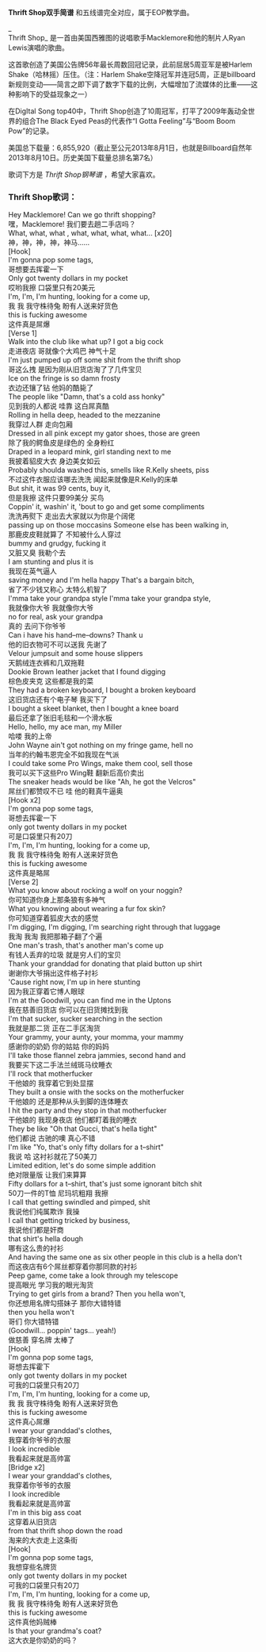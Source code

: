 

**Thrift Shop双手简谱** 和五线谱完全对应，属于EOP教学曲。

_  
Thrift Shop_ 是一首由美国西雅图的说唱歌手Macklemore和他的制片人Ryan Lewis演唱的歌曲。

  
这首歌创造了美国公告牌56年最长周数回冠记录，此前屈居5周亚军是被Harlem Shake（哈林摇）压住。（注：Harlem
Shake空降冠军并连冠5周，正是billboard新规则变动——简言之即下调了数字下载的比例，大幅增加了流媒体的比重——这种影响下的受益现象之一）

  
在DigItal Song top40中，Thrift Shop创造了10周冠军，打平了2009年轰动全世界的组合The Black Eyed
Peas的代表作“I Gotta Feeling”与“Boom Boom Pow”的记录。

  
美国总下载量：6,855,920（截止至公元2013年8月1日，也就是Billboard自然年2013年8月10日。历史美国下载量总排名第7名）

  
歌词下方是 _Thrift Shop钢琴谱_ ，希望大家喜欢。

### Thrift Shop歌词：

Hey Macklemore! Can we go thrift shopping?  
嘿，Macklemore! 我们要去趟二手店吗？  
What, what, what , what, what, what, what... [x20]  
神，神，神，神，神马……  
[Hook]  
I'm gonna pop some tags,  
哥想要去挥霍一下  
Only got twenty dollars in my pocket  
哎哟我擦 口袋里只有20美元  
I'm, I'm, I'm hunting, looking for a come up,  
我 我 我守株待兔 盼有人送来好货色  
this is fucking awesome  
这件真是屌爆  
[Verse 1]  
Walk into the club like what up? I got a big cock  
走进夜店 哥就像个大鸡巴 神气十足  
I'm just pumped up off some shit from the thrift shop  
哥这么拽 是因为刚从旧货店淘了了几件宝贝  
Ice on the fringe is so damn frosty  
衣边还镶了钻 他妈的酷毙了  
The people like &quot;Damn, that's a cold ass honky&quot;  
见到我的人都说 哇靠 这白屌真酷  
Rolling in hella deep, headed to the mezzanine  
我穿过人群 走向包厢  
Dressed in all pink except my gator shoes, those are green  
除了我的鳄鱼皮是绿色的 全身粉红  
Draped in a leopard mink, girl standing next to me  
我披着貂皮大衣 身边美女如云  
Probably shoulda washed this, smells like R.Kelly sheets, piss  
不过这件衣服应该哪去洗洗 闻起来就像是R.Kelly的床单  
But shit, it was 99 cents, buy it,  
但是我擦 这件只要99美分 买鸟  
Coppin' it, washin' it, 'bout to go and get some compliments  
洗洗再熨下 走出去大家就以为你是个阔佬  
passing up on those moccasins Someone else has been walking in,  
那鹿皮皮鞋就算了 不知被什么人穿过  
bummy and grudgy, fucking it  
又脏又臭 我勒个去  
I am stunting and plus it is  
我现在英气逼人  
saving money and I'm hella happy That's a bargain bitch,  
省了不少钱又称心 太特么机智了  
I'mma take your grandpa style I'mma take your grandpa style,  
我就像你大爷 我就像你大爷  
no for real, ask your grandpa  
真的 去问下你爷爷  
Can i have his hand–me–downs? Thank u  
他的旧衣物可不可以送我 先谢了  
Velour jumpsuit and some house slippers  
天鹅绒连衣裤和几双拖鞋  
Dookie Brown leather jacket that I found digging  
棕色皮夹克 这些都是我的菜  
They had a broken keyboard, I bought a broken keyboard  
这旧货店还有个电子琴 我买下了  
I bought a skeet blanket, then I bought a knee board  
最后还拿了张旧毛毯和一个滑水板  
Hello, hello, my ace man, my Miller  
哈喽 我的上帝  
John Wayne ain't got nothing on my fringe game, hell no  
当年的约翰韦恩完全不如我现在气派  
I could take some Pro Wings, make them cool, sell those  
我可以买下这些Pro Wing鞋 翻新后高价卖出  
The sneaker heads would be like &quot;Ah, he got the Velcros&quot;  
屌丝们都赞叹不已 哇 他的鞋真牛逼奥  
[Hook x2]  
I'm gonna pop some tags,  
哥想去挥霍一下  
only got twenty dollars in my pocket  
可是口袋里只有20刀  
I'm, I'm, I'm hunting, looking for a come up,  
我 我 我守株待兔 盼有人送来好货色  
this is fucking awesome  
这件真是略屌  
[Verse 2]  
What you know about rocking a wolf on your noggin?  
你可知道你身上那条狼有多神气  
What you knowing about wearing a fur fox skin?  
你可知道穿着狐皮大衣的感觉  
I'm digging, I'm digging, I'm searching right through that luggage  
我淘 我淘 我把那箱子翻了个遍  
One man's trash, that's another man's come up  
有钱人丢弃的垃圾 就是穷人们的宝贝  
Thank your granddad for donating that plaid button up shirt  
谢谢你大爷捐出这件格子衬衫  
'Cause right now, I'm up in here stunting  
因为我正穿着它博人眼球  
I'm at the Goodwill, you can find me in the Uptons  
我在慈善旧货店 你可以在旧货摊找到我  
I'm that sucker, sucker searching in the section  
我就是那二货 正在二手区淘货  
Your grammy, your aunty, your momma, your mammy  
感谢你的奶奶 你的姑姑 你的妈妈  
I'll take those flannel zebra jammies, second hand and  
我要买下这二手法兰绒斑马纹睡衣  
I'll rock that motherfucker  
干他娘的 我穿着它到处显摆  
They built a onsie with the socks on the motherfucker  
干他娘的 还是那种从头到脚的连体睡衣  
I hit the party and they stop in that motherfucker  
干他娘的 我现身夜店 他们都盯着我的睡衣  
They be like &quot;Oh that Gucci, that's hella tight&quot;  
他们都说 古驰的噢 真心不错  
I'm like &quot;Yo, that's only fifty dollars for a t–shirt&quot;  
我说 哈 这衬衫就花了50美刀  
Limited edition, let's do some simple addition  
绝对限量版 让我们来算算  
Fifty dollars for a t–shirt, that's just some ignorant bitch shit  
50刀一件的T恤 尼玛坑粗翔 我擦  
I call that getting swindled and pimped, shit  
我说他们纯属欺诈 我操  
I call that getting tricked by business,  
我说他们都是奸商  
that shirt's hella dough  
哪有这么贵的衬衫  
And having the same one as six other people in this club is a hella don't  
而这夜店有6个屌丝都穿着你那同款的衬衫  
Peep game, come take a look through my telescope  
提高眼光 学习我的眼光淘货  
Trying to get girls from a brand? Then you hella won't,  
你还想用名牌勾搭妹子 那你大错特错  
then you hella won't  
哥们 你大错特错  
(Goodwill... poppin' tags... yeah!)  
做慈善 穿名牌 太棒了  
[Hook]  
I'm gonna pop some tags,  
哥想去挥霍下  
only got twenty dollars in my pocket  
可我的口袋里只有20刀  
I'm, I'm, I'm hunting, looking for a come up,  
我 我 我守株待兔 盼有人送来好货色  
this is fucking awesome  
这件真心屌爆  
I wear your granddad's clothes,  
我穿着你爷爷的衣服  
I look incredible  
我看起来就是高帅富  
[Bridge x2]  
I wear your granddad's clothes,  
我穿着你爷爷的衣服  
I look incredible  
我看起来就是高帅富  
I'm in this big ass coat  
这穿着从旧货店  
from that thrift shop down the road  
淘来的大衣走上这条街  
[Hook]  
I'm gonna pop some tags,  
我想穿些名牌货  
only got twenty dollars in my pocket  
可我的口袋里只有20刀  
I'm, I'm, I'm hunting, looking for a come up,  
我 我 我守株待兔 盼有人送来好货色  
this is fucking awesome  
这件真他妈贼棒  
Is that your grandma's coat?  
这大衣是你奶奶的吗？

